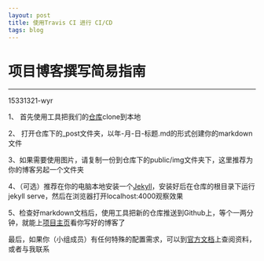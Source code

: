 ```yaml
---
layout: post
title: 使用Travis CI 进行 CI/CD
tags: blog
---
```


# 项目博客撰写简易指南

---

15331321-wyr

1、 首先使用工具把我们的[仓库](https://github.com/ChickenDinner8/ChickenDinner8.github.io)clone到本地

2、 打开仓库下的_post文件夹，以年-月-日-标题.md的形式创建你的markdown文件

3、如果需要使用图片，请复制一份到仓库下的public/img文件夹下，这里推荐为你的博客另起一个文件夹

4、（可选）推荐在你的电脑本地安装一个[Jekyll](https://jekyllrb.com/docs/installation/)，安装好后在仓库的根目录下运行jekyll serve，然后在浏览器打开localhost:4000观察效果

5、检查好markdown文档后，使用工具把新的仓库推送到Github上，等个一两分钟，就能上[项目主页](https://chickendinner8.github.io/)看你写好的博客了

最后，如果你（小组成员）有任何特殊的配置需求，可以到[官方文档](https://jekyllrb.com/docs/home/)上查阅资料，或者与我联系



